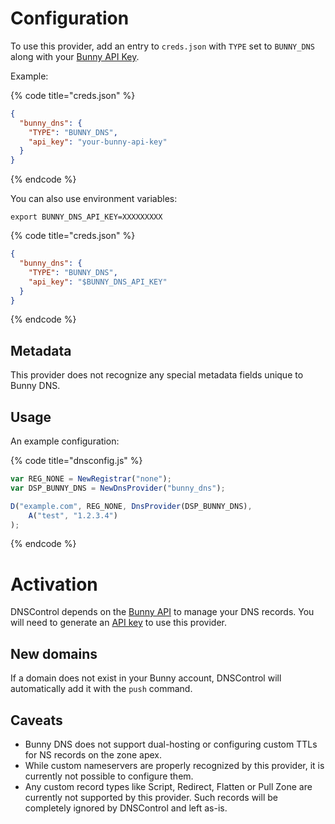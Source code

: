 # Configuration

To use this provider, add an entry to `creds.json` with `TYPE` set to `BUNNY_DNS` along with
your [Bunny API Key](https://dash.bunny.net/account/settings).

Example:

{% code title="creds.json" %}
```json
{
  "bunny_dns": {
    "TYPE": "BUNNY_DNS",
    "api_key": "your-bunny-api-key"
  }
}
```
{% endcode %}

You can also use environment variables:

```shell
export BUNNY_DNS_API_KEY=XXXXXXXXX
```

{% code title="creds.json" %}
```json
{
  "bunny_dns": {
    "TYPE": "BUNNY_DNS",
    "api_key": "$BUNNY_DNS_API_KEY"
  }
}
```
{% endcode %}

## Metadata

This provider does not recognize any special metadata fields unique to Bunny DNS.

## Usage

An example configuration:

{% code title="dnsconfig.js" %}
```javascript
var REG_NONE = NewRegistrar("none");
var DSP_BUNNY_DNS = NewDnsProvider("bunny_dns");

D("example.com", REG_NONE, DnsProvider(DSP_BUNNY_DNS),
    A("test", "1.2.3.4")
);
```
{% endcode %}

# Activation

DNSControl depends on the [Bunny API](https://docs.bunny.net/reference/bunnynet-api-overview) to manage your DNS
records. You will need to generate an [API key](https://dash.bunny.net/account/settings) to use this provider.

## New domains

If a domain does not exist in your Bunny account, DNSControl will automatically add it with the `push` command.

## Caveats

- Bunny DNS does not support dual-hosting or configuring custom TTLs for NS records on the zone apex.
- While custom nameservers are properly recognized by this provider, it is currently not possible to configure them.
- Any custom record types like Script, Redirect, Flatten or Pull Zone are currently not supported by this provider. Such
  records will be completely ignored by DNSControl and left as-is.
